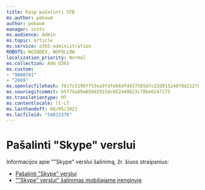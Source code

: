 ```yaml
---
title: Kaip pašalinti SFB
ms.author: pebaum
author: pebaum
manager: scotv
ms.audience: Admin
ms.topic: article
ms.service: o365-administration
ROBOTS: NOINDEX, NOFOLLOW
localization_priority: Normal
ms.collection: Adm_O365
ms.custom:
- "9000741"
- "2669"
ms.openlocfilehash: f817c51907f53ea9fdfe66dfd437565d7c22d91524078d212f8b3065a8d0b85f
ms.sourcegitcommit: b5f7da89a650d2915dc652449623c78be6247175
ms.translationtype: MT
ms.contentlocale: lt-LT
ms.lasthandoff: 08/05/2021
ms.locfileid: "54015376"
---
```

# <a name="uninstall-skype-for-business"></a>Pašalinti "Skype" verslui

Informacijos apie ""Skype" verslui šalinimą, žr. šiuos straipsnius:

- [Pašalinti "Skype" verslui](https://support.office.com/article/uninstall-skype-for-business-28c4a036-7f22-406c-b7f4-87894cbaf902)
- [""Skype" verslui" šalinimas mobiliajame įrenginyje](https://support.office.com/article/uninstall-skype-for-business-on-a-mobile-device-9c9e6270-f88e-404c-b757-3ffb6ffb897a)